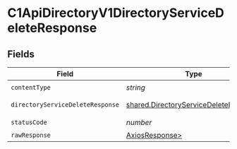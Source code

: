# C1ApiDirectoryV1DirectoryServiceDeleteResponse


## Fields

| Field                                                                                          | Type                                                                                           | Required                                                                                       | Description                                                                                    |
| ---------------------------------------------------------------------------------------------- | ---------------------------------------------------------------------------------------------- | ---------------------------------------------------------------------------------------------- | ---------------------------------------------------------------------------------------------- |
| `contentType`                                                                                  | *string*                                                                                       | :heavy_check_mark:                                                                             | N/A                                                                                            |
| `directoryServiceDeleteResponse`                                                               | [shared.DirectoryServiceDeleteResponse](../../models/shared/directoryservicedeleteresponse.md) | :heavy_minus_sign:                                                                             | Successful response                                                                            |
| `statusCode`                                                                                   | *number*                                                                                       | :heavy_check_mark:                                                                             | N/A                                                                                            |
| `rawResponse`                                                                                  | [AxiosResponse>](https://axios-http.com/docs/res_schema)                                       | :heavy_minus_sign:                                                                             | N/A                                                                                            |